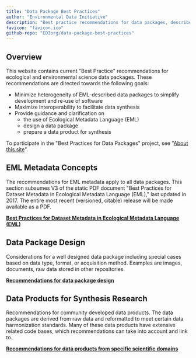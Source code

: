 ```yaml
--- 
title: "Data Package Best Practices"
author: "Environmental Data Initiative"
description: "Best practice recommendations for data packages, described by Ecological Metadata Language (EML)."
favicon: "favicon.ico"
github-repo: "EDIorg/data-package-best-practices"
---
```


## Overview
This website contains current \"Best Practice\" recommendations for ecological and environmental science data packages. These recommendations are directed towards the following goals:

- Minimize heterogeneity of EML-described data packages to simplify development and re-use of software
- Maximize interoperability to facilitate data synthesis
- Provide guidance and clarification on
  - the use of Ecological Metadata Language (EML)
  - design a data package
  - prepare a data product for synthesis

To participate in the "Best Practices for Data Packages" project, see "[About this site](about/about-this-website.html)".


## EML Metadata Concepts
The recommendations for EML metadata apply to all data packages. This section subsumes V3 of the static PDF document "Best Practices for Dataset Metadata in Ecological Metadata Language (EML)," last updated in 2017. The entire most recent (versioned, citable) release will be made available as a PDF. 


 **[Best Practices for Dataset Metadata in Ecological Metadata Language (EML)](EMLmetadata/index.html)**
  
  
## Data Package Design
Considerations for a well designed data package including special cases based on data type, format, or acquisition method. Examples are images, documents, raw data stored in other repositories. 


**[Recommendations for data package design](datapackage-design-BP/index.html)**


## Data Products for Synthesis Research
Recommendations for community developed data products. The data packages are derived from raw data and reformatted to meet certain data harmonization standards. Many of these data products have extensive related code bases, which recommendations can take into account and link to. 


**[Recommendations for data products from specific scientific domains](scientific_domain/index.html)**

